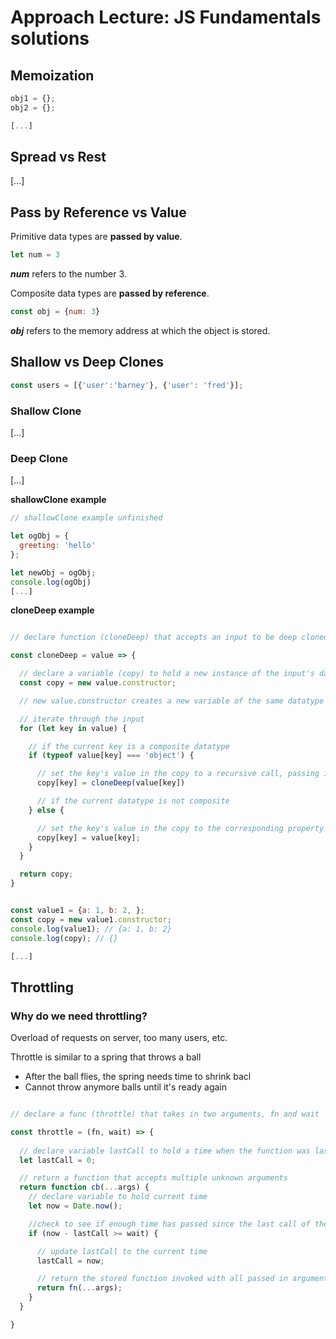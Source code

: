 # Approach Lecture: JS Fundamentals solutions


## Memoization



```js
obj1 = {};
obj2 = {};

[...]
```

## Spread vs Rest
[...]
## Pass by Reference vs Value

Primitive data types are **passed by value**.
```js
let num = 3
```
***num*** refers to the number 3.

Composite data types are **passed by reference**.
```js
const obj = {num: 3}
```
***obj*** refers to the memory address at which the object is stored.

## Shallow vs Deep Clones

```js
const users = [{'user':'barney'}, {'user': 'fred'}];
```

### Shallow Clone
[...]
### Deep Clone
[...]

**shallowClone example**

```js
// shallowClone example unfinished

let ogObj = {
  greeting: 'hello'
};

let newObj = ogObj;
console.log(ogObj)
[...]
```

**cloneDeep example**

```js

// declare function (cloneDeep) that accepts an input to be deep cloned

const cloneDeep = value => {

  // declare a variable (copy) to hold a new instance of the input's data type
  const copy = new value.constructor;

  // new value.constructor creates a new variable of the same datatype as passed in 'value'

  // iterate through the input 
  for (let key in value) {

    // if the current key is a composite datatype 
    if (typeof value[key] === 'object') {

      // set the key's value in the copy to a recursive call, passing in the current key
      copy[key] = cloneDeep(value[key])

      // if the current datatype is not composite
    } else {

      // set the key's value in the copy to the corresponding property in input
      copy[key] = value[key];
    }
  } 

  return copy;
}


const value1 = {a: 1, b: 2, };
const copy = new value1.constructor;
console.log(value1); // {a: 1, b: 2}
console.log(copy); // {}

[...]
```

## Throttling

### Why do we need throttling?

Overload of requests on server, too many users, etc.

Throttle is similar to a spring that throws a ball
- After the ball flies, the spring needs time to shrink bacl
- Cannot throw anymore balls until it's ready again


```js

// declare a func (throttle) that takes in two arguments, fn and wait

const throttle = (fn, wait) => {
   
  // declare variable lastCall to hold a time when the function was last invoked, init 0
  let lastCall = 0;

  // return a function that accepts multiple unknown arguments
  return function cb(...args) {
    // declare variable to hold current time
    let now = Date.now();

    //check to see if enough time has passed since the last call of the function
    if (now - lastCall >= wait) {

      // update lastCall to the current time
      lastCall = now;

      // return the stored function invoked with all passed in arguments
      return fn(...args);
    }
  }

}
```